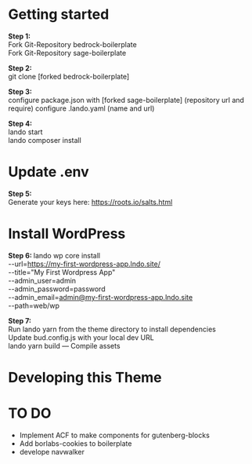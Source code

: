 # Getting started

<strong>Step 1: </strong></br>
Fork Git-Repository bedrock-boilerplate</br>
Fork Git-Repository sage-boilerplate

<strong>Step 2: </strong></br>
git clone [forked bedrock-boilerplate]

<strong>Step 3: </strong></br>
configure package.json with [forked sage-boilerplate] (repository url and require)
configure .lando.yaml (name and url)

<strong>Step 4: </strong></br>
lando start</br>
lando composer install


# Update .env
<strong>Step 5: </strong></br>
Generate your keys here: https://roots.io/salts.html

# Install WordPress
<strong>Step 6: </strong>
lando wp core install \
  --url=https://my-first-wordpress-app.lndo.site/ \
  --title="My First Wordpress App" \
  --admin_user=admin \
  --admin_password=password \
  --admin_email=admin@my-first-wordpress-app.lndo.site \
  --path=web/wp

<strong>Step 7: </strong></br>
Run lando yarn from the theme directory to install dependencies</br>
Update bud.config.js with your local dev URL</br>
lando yarn build — Compile assets

# Developing this Theme

# TO DO

- Implement ACF to make components for gutenberg-blocks
- Add borlabs-cookies to boilerplate
- develope navwalker

